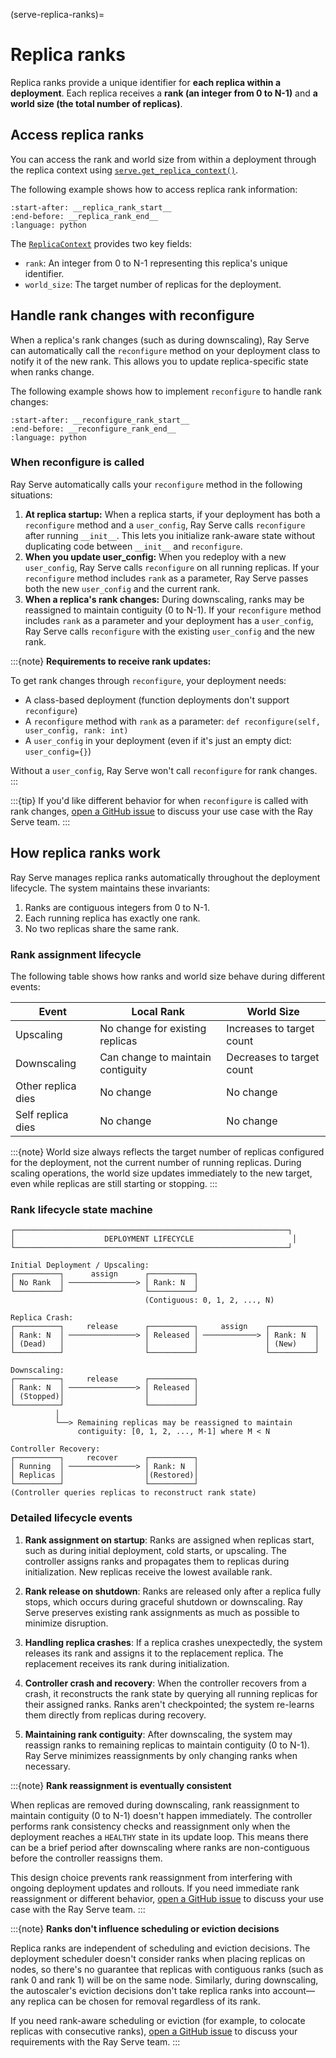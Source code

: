 (serve-replica-ranks)=

# Replica ranks

Replica ranks provide a unique identifier for **each replica within a deployment**. Each replica receives a **rank (an integer from 0 to N-1)** and **a world size (the total number of replicas)**.

## Access replica ranks

You can access the rank and world size from within a deployment through the replica context using [`serve.get_replica_context()`](../api/doc/ray.serve.get_replica_context.rst).

The following example shows how to access replica rank information:

```{literalinclude} ../serve/doc_code/replica_rank.py
:start-after: __replica_rank_start__
:end-before: __replica_rank_end__
:language: python
```

The [`ReplicaContext`](../api/doc/ray.serve.context.ReplicaContext.rst) provides two key fields:

- `rank`: An integer from 0 to N-1 representing this replica's unique identifier.
- `world_size`: The target number of replicas for the deployment.

## Handle rank changes with reconfigure

When a replica's rank changes (such as during downscaling), Ray Serve can automatically call the `reconfigure` method on your deployment class to notify it of the new rank. This allows you to update replica-specific state when ranks change.

The following example shows how to implement `reconfigure` to handle rank changes:

```{literalinclude} ../serve/doc_code/replica_rank.py
:start-after: __reconfigure_rank_start__
:end-before: __reconfigure_rank_end__
:language: python
```

### When reconfigure is called

Ray Serve automatically calls your `reconfigure` method in the following situations:

1. **At replica startup:** When a replica starts, if your deployment has both a `reconfigure` method and a `user_config`, Ray Serve calls `reconfigure` after running `__init__`. This lets you initialize rank-aware state without duplicating code between `__init__` and `reconfigure`.
2. **When you update user_config:** When you redeploy with a new `user_config`, Ray Serve calls `reconfigure` on all running replicas. If your `reconfigure` method includes `rank` as a parameter, Ray Serve passes both the new `user_config` and the current rank.
3. **When a replica's rank changes:** During downscaling, ranks may be reassigned to maintain contiguity (0 to N-1). If your `reconfigure` method includes `rank` as a parameter and your deployment has a `user_config`, Ray Serve calls `reconfigure` with the existing `user_config` and the new rank.

:::{note}
**Requirements to receive rank updates:**

To get rank changes through `reconfigure`, your deployment needs:
- A class-based deployment (function deployments don't support `reconfigure`)
- A `reconfigure` method with `rank` as a parameter: `def reconfigure(self, user_config, rank: int)`
- A `user_config` in your deployment (even if it's just an empty dict: `user_config={}`)

Without a `user_config`, Ray Serve won't call `reconfigure` for rank changes.
:::

:::{tip}
If you'd like different behavior for when `reconfigure` is called with rank changes, [open a GitHub issue](https://github.com/ray-project/ray/issues/new/choose) to discuss your use case with the Ray Serve team.
:::

## How replica ranks work

Ray Serve manages replica ranks automatically throughout the deployment lifecycle. The system maintains these invariants:

1. Ranks are contiguous integers from 0 to N-1.
2. Each running replica has exactly one rank.
3. No two replicas share the same rank.

### Rank assignment lifecycle

The following table shows how ranks and world size behave during different events:

| Event | Local Rank | World Size |
|-------|------------|------------|
| Upscaling | No change for existing replicas | Increases to target count |
| Downscaling | Can change to maintain contiguity | Decreases to target count |
| Other replica dies | No change | No change |
| Self replica dies | No change | No change |

:::{note}
World size always reflects the target number of replicas configured for the deployment, not the current number of running replicas. During scaling operations, the world size updates immediately to the new target, even while replicas are still starting or stopping.
:::

### Rank lifecycle state machine

```
┌─────────────────────────────────────────────────────────────┐
│                    DEPLOYMENT LIFECYCLE                      │
└─────────────────────────────────────────────────────────────┘

Initial Deployment / Upscaling:
┌──────────┐      assign      ┌──────────┐
│ No Rank  │ ───────────────> │ Rank: N  │
└──────────┘                  └──────────┘
                              (Contiguous: 0, 1, 2, ..., N)

Replica Crash:
┌──────────┐     release      ┌──────────┐     assign    ┌──────────┐
│ Rank: N  │ ───────────────> │ Released │ ────────────> │ Rank: N  │
│ (Dead)   │                  │          │               │ (New)    │
└──────────┘                  └──────────┘               └──────────┘

Downscaling:
┌──────────┐     release      ┌──────────┐
│ Rank: N  │ ───────────────> │ Released │
│ (Stopped)│                  │          │
└──────────┘                  └──────────┘
          │
          └──> Remaining replicas may be reassigned to maintain
               contiguity: [0, 1, 2, ..., M-1] where M < N

Controller Recovery:
┌──────────┐     recover      ┌──────────┐
│ Running  │ ───────────────> │ Rank: N  │
│ Replicas │                  │(Restored)│
└──────────┘                  └──────────┘
(Controller queries replicas to reconstruct rank state)
```

### Detailed lifecycle events

1. **Rank assignment on startup**: Ranks are assigned when replicas start, such as during initial deployment, cold starts, or upscaling. The controller assigns ranks and propagates them to replicas during initialization. New replicas receive the lowest available rank.

2. **Rank release on shutdown**: Ranks are released only after a replica fully stops, which occurs during graceful shutdown or downscaling. Ray Serve preserves existing rank assignments as much as possible to minimize disruption.

3. **Handling replica crashes**: If a replica crashes unexpectedly, the system releases its rank and assigns it to the replacement replica. The replacement receives its rank during initialization.

4. **Controller crash and recovery**: When the controller recovers from a crash, it reconstructs the rank state by querying all running replicas for their assigned ranks. Ranks aren't checkpointed; the system re-learns them directly from replicas during recovery.

5. **Maintaining rank contiguity**: After downscaling, the system may reassign ranks to remaining replicas to maintain contiguity (0 to N-1). Ray Serve minimizes reassignments by only changing ranks when necessary.

:::{note}
**Rank reassignment is eventually consistent**

When replicas are removed during downscaling, rank reassignment to maintain contiguity (0 to N-1) doesn't happen immediately. The controller performs rank consistency checks and reassignment only when the deployment reaches a `HEALTHY` state in its update loop. This means there can be a brief period after downscaling where ranks are non-contiguous before the controller reassigns them.

This design choice prevents rank reassignment from interfering with ongoing deployment updates and rollouts. If you need immediate rank reassignment or different behavior, [open a GitHub issue](https://github.com/ray-project/ray/issues/new/choose) to discuss your use case with the Ray Serve team.
:::

:::{note}
**Ranks don't influence scheduling or eviction decisions**

Replica ranks are independent of scheduling and eviction decisions. The deployment scheduler doesn't consider ranks when placing replicas on nodes, so there's no guarantee that replicas with contiguous ranks (such as rank 0 and rank 1) will be on the same node. Similarly, during downscaling, the autoscaler's eviction decisions don't take replica ranks into account—any replica can be chosen for removal regardless of its rank.

If you need rank-aware scheduling or eviction (for example, to colocate replicas with consecutive ranks), [open a GitHub issue](https://github.com/ray-project/ray/issues/new/choose) to discuss your requirements with the Ray Serve team.
:::
